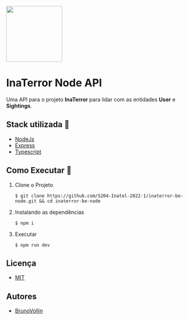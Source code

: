 

<p style="">
<img 
    src="https://cdn.discordapp.com/attachments/840344823348985878/973355003735588885/Group_4.png" 
    style="width: 150px"
/>

# InaTerror Node API

</p>


Uma API para o projeto **InaTerror** para lidar com as entidades **User** e **Sightings**.

<!-- ## UML -->

<!-- ![image](https://user-images.githubusercontent.com/61352086/167137208-40f1d674-1937-44ed-bbf5-f0640d8562ef.png) -->


## Stack utilizada 🚀
* [NodeJs](https://nodejs.org/en/)
* [Express](http://expressjs.com/pt-br/)
* [Typescript](https://www.typescriptlang.org/)



## Como Executar 🏃



1. Clone o Projeto
    ```shell
    $ git clone https://github.com/S204-Inatel-2022-1/inaterror-be-node.git && cd inaterror-be-node
    ```



2. Instalando as dependências
    ```shell
    $ npm i
    ```



3. Executar
    ```shell
    $ npm run dev
    ```

## Licença

* [MIT](https://choosealicense.com/licenses/mit/)

## Autores
- [BrunoVollin](https://www.github.com/brunovollin)
